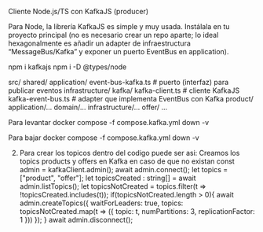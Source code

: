 Cliente Node.js/TS con KafkaJS (producer)

Para Node, la librería KafkaJS es simple y muy usada. Instálala en tu proyecto principal (no es necesario crear un repo aparte; lo ideal hexagonalmente es añadir un adapter de infraestructura “MessageBus/Kafka” y exponer un puerto EventBus en application).

npm i kafkajs
npm i -D @types/node

src/
  shared/
    application/
      event-bus-kafka.ts          # puerto (interfaz) para publicar eventos
    infrastructure/
      kafka/
        kafka-client.ts     # cliente KafkaJS
        kafka-event-bus.ts   # adapter que implementa EventBus con Kafka
  product/
    application/...
    domain/...
    infrastructure/...
  offer/
    ...

Para levantar 
docker compose -f compose.kafka.yml down -v

Para bajar
docker compose -f compose.kafka.yml down -v

2) Para crear los topicos dentro del codigo puede ser asi:
    Creamos los topics products y offers en Kafka en caso de que no existan
    const admin = kafkaClient.admin();
    await admin.connect();
    let topics = ["product", "offer"];
    let topicsCreated : string[] = await admin.listTopics();
    let topicsNotCreated = topics.filter(t => !topicsCreated.includes(t));
    if(topicsNotCreated.length > 0){
        await admin.createTopics({
            waitForLeaders: true,
            topics: topicsNotCreated.map(t => ({ topic: t, numPartitions: 3, replicationFactor: 1 }))
        });
    }
    await admin.disconnect();
